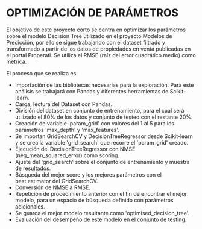 # OPTIMIZACIÓN DE PARÁMETROS
El objetivo de este proyecto corto se centra en optimizar los parámetros sobre el modelo Decision Tree utilizado en el proyecto Modelos de Predicción, por ello se sigue trabajando con el dataset filtrado y transformado a partir de los datos de propiedades en venta publicadas en el portal Properati. Se utiliza el RMSE (raíz del error cuadrático medio) como métrica.

El proceso que se realiza es:
-	Importación de las bibliotecas necesarias para la exploración. Para este análisis se trabajará con Pandas y diferentes herramientas de Scikit-learn. 
-	Carga, lectura del Dataset con Pandas.
-	División del dataset en conjunto de entrenamiento, para el cual será utilizado el 80% de los datos y conjunto de testeo con el restante 20%.
-	Creación de variable 'param_grid' con valores del 1 al 5 para los parámetros 'max_depth' y 'max_features'.
-	Se importan GridSearchCV y DecisionTreeRegressor desde Scikit-learn y se crea la variable 'grid_search' que recorre el 'param_grid' creado. 
-	Ejecución del DecisionTreeRegressor con NMSE (neg_mean_squared_error) como scoring.
-	Ajuste del 'grid_search' sobre el conjunto de entrenamiento y muestra de resultados.
-	Búsqueda del mejor score y los mejores parámetros con el best.estimator del GridSearchCV.
-	Conversión de NMSE a RMSE.
-	Repetición de procedimiento anterior con el fin de encontrar el mejor modelo, para un espacio de búsqueda definido con parámetros adicionales.
-	Se guarda el mejor modelo resultante como 'optimised_decision_tree'.
-	Evaluación del desempeño de este modelo en el conjunto de testing.
